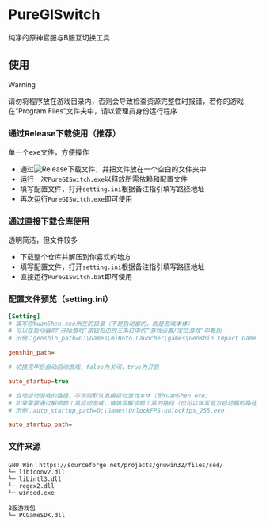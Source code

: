 # PureGISwitch
纯净的原神官服与B服互切换工具

## 使用
> [!WARNING]
> 请勿将程序放在游戏目录内，否则会导致检查资源完整性时报错，若你的游戏在“Program Files”文件夹中，请以管理员身份运行程序

### 通过Release下载使用（推荐）
单一个exe文件，方便操作
- 通过![Release](https://github.com/foxhui/PureGISwitch/releases)下载文件，并把文件放在一个空白的文件夹中
- 运行一次`PureGISwitch.exe`以释放所需依赖和配置文件
- 填写配置文件，打开`setting.ini`根据备注指引填写路径地址
- 再次运行`PureGISwitch.exe`即可使用
### 通过直接下载仓库使用
透明简洁，但文件较多
- 下载整个仓库并解压到你喜欢的地方
- 填写配置文件，打开`setting.ini`根据备注指引填写路径地址
- 直接运行`PureGISwitch.bat`即可使用

### 配置文件预览（setting.ini）
```ini
[Setting]
# 填写你YuanShen.exe所在的目录（不是启动器的，而是游戏本体）
# 可以在启动器的“开始游戏”按钮右边的三条杠中的“游戏设置/定位游戏”中看到
# 示例：genshin_path=D:\Games\miHoYo Launcher\games\Genshin Impact Game

genshin_path=

# 切换完毕后自动启动游戏，false为关闭，true为开启

auto_startup=true

# 自动启动游戏的路径，不填则默认直接启动游戏本体（即YuanShen.exe）
# 如果需要通过解锁帧工具启动游戏，请填写解锁帧工具的路径（也可以填写官方启动器的路径）
# 示例：auto_startup_path=D:\Games\UnlockFPS\unlockfps_255.exe

auto_startup_path=

```

### 文件来源
```
GNU Win：https://sourceforge.net/projects/gnuwin32/files/sed/
└─ libiconv2.dll
└─ libintl3.dll
└─ regex2.dll
└─ winsed.exe

B服游戏包
└─ PCGameSDK.dll
```
